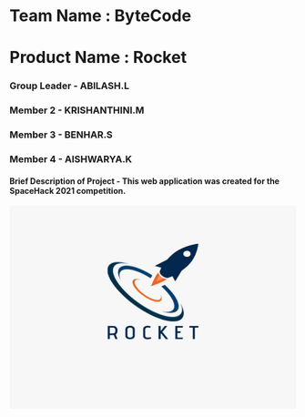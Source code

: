
# Team Name : ByteCode
# Product Name : Rocket

### Group Leader - ABILASH.L
### Member 2 - KRISHANTHINI.M
### Member 3 - BENHAR.S
### Member 4 - AISHWARYA.K

#### Brief Description of Project - This web application was created for the SpaceHack 2021 competition.

<img src="Basci/img/rocket.png"/>
